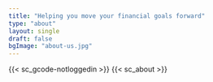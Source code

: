 ```yaml
---
title: "Helping you move your financial goals forward"
type: "about"
layout: single
draft: false
bgImage: "about-us.jpg"
---
```

{{< sc_gcode-notloggedin >}}
{{< sc_about >}}